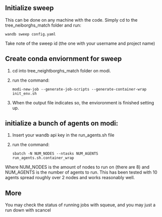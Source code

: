 ## Initialize sweep

This can be done on any machine with the code. Simply cd to the tree_neiborghs_match folder and run:

```
wandb sweep config.yaml
```

Take note of the sweep id (the one with your username and project name)

## Create conda enviornment for sweep

1. cd into tree_neightborghs_match folder on modi.
2. run the command:

   ```
   modi-new-job --generate-job-scripts --generate-container-wrap init_env.sh
   ```

3. When the output file indicates so, the envioronment is finished setting up.

## initialize a bunch of agents on modi:

1. Insert your wandb api key in the run_agents.sh file
2. run the command:

   ```
   sbatch -N NUM_NODES --ntasks NUM_AGENTS run_agents.sh.container_wrap
   ```

Where NUM_NODES is the amount of nodes to run on (there are 8) and NUM_AGENTS is the number of agents to run. This has been tested with 10 agents spread roughly over 2 nodes and works reasonably well.

## More

You may check the status of running jobs with squeue, and you may just a run down with scancel <job-id>
